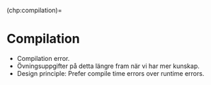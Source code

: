 (chp:compilation)=
# Compilation
- Compilation error.
- Övningsuppgifter på detta längre fram när vi har mer kunskap.
- Design principle: Prefer compile time errors over runtime errors.


